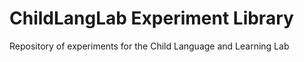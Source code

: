 # ChildLangLab Experiment Library
Repository of experiments for the Child Language and Learning Lab
